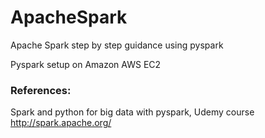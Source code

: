 <h1>ApacheSpark</h1> 
Apache Spark step by step guidance using pyspark

Pyspark setup on Amazon AWS EC2

<h3>References:</h3>

Spark and python for big data with pyspark, Udemy course
http://spark.apache.org/
